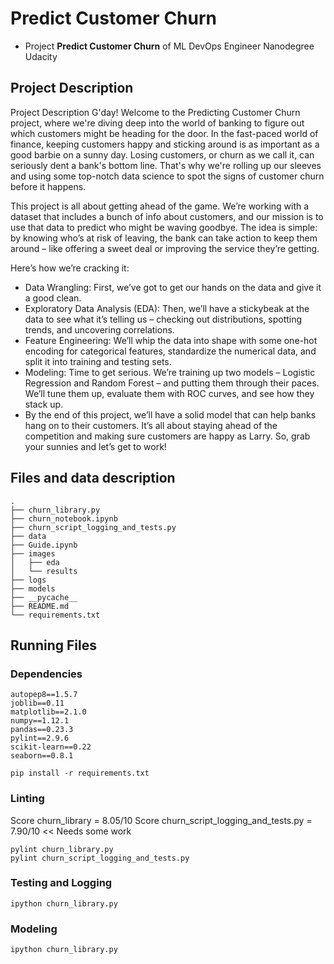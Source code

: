 # Predict Customer Churn

- Project **Predict Customer Churn** of ML DevOps Engineer Nanodegree Udacity

## Project Description
Project Description
G'day! Welcome to the Predicting Customer Churn project, where we're diving deep into the world of banking to figure out which customers might be heading for the door. In the fast-paced world of finance, keeping customers happy and sticking around is as important as a good barbie on a sunny day. Losing customers, or churn as we call it, can seriously dent a bank's bottom line. That's why we're rolling up our sleeves and using some top-notch data science to spot the signs of customer churn before it happens.

This project is all about getting ahead of the game. We’re working with a dataset that includes a bunch of info about customers, and our mission is to use that data to predict who might be waving goodbye. The idea is simple: by knowing who’s at risk of leaving, the bank can take action to keep them around – like offering a sweet deal or improving the service they’re getting.

Here’s how we’re cracking it:

- Data Wrangling: First, we’ve got to get our hands on the data and give it a good clean.
- Exploratory Data Analysis (EDA): Then, we’ll have a stickybeak at the data to see what it’s telling us – checking out distributions, spotting trends, and uncovering correlations.
- Feature Engineering: We’ll whip the data into shape with some one-hot encoding for categorical features, standardize the numerical data, and split it into training and testing sets.
- Modeling: Time to get serious. We’re training up two models – Logistic Regression and Random Forest – and putting them through their paces. We’ll tune them up, evaluate them with ROC curves, and see how they stack up.
- By the end of this project, we’ll have a solid model that can help banks hang on to their customers. It’s all about staying ahead of the competition and making sure customers are happy as Larry. So, grab your sunnies and let’s get to work!

## Files and data description
```
.
├── churn_library.py
├── churn_notebook.ipynb
├── churn_script_logging_and_tests.py
├── data
├── Guide.ipynb
├── images
│   ├── eda
│   └── results
├── logs
├── models
├── __pycache__
├── README.md
└── requirements.txt
```

## Running Files

### Dependencies
```
autopep8==1.5.7
joblib==0.11
matplotlib==2.1.0
numpy==1.12.1
pandas==0.23.3
pylint==2.9.6
scikit-learn==0.22
seaborn==0.8.1
```
```
pip install -r requirements.txt
```

### Linting

Score churn_library = 8.05/10
Score churn_script_logging_and_tests.py = 7.90/10 << Needs some work
```
pylint churn_library.py
pylint churn_script_logging_and_tests.py
```
### Testing and Logging

```
ipython churn_library.py
```
### Modeling

```
ipython churn_library.py
```
